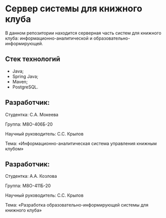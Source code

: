 # Сервер системы для книжного клуба

В данном репозитории находится серверная часть систем для книжного клуба: ‎информационно-аналитической и образовательно-информирующей. 

## Стек технологий
- Java;
- Spring Java;
- Maven;
- PostgreSQL.

## Разработчик:

Студентка: С.А. Мокеева

Группа: М8О-406Б-20

Научный руководитель: С.С. Крылов

Тема: «‎Информационно-аналитическая система управления книжным клубом»‎

## Разработчик:

Студентка: А.А. Козлова

Группа: М8О-411Б-20

Научный руководитель: С.С. Крылов

Тема: «‎Разработка образовательно-информирующей системы для книжного клуба»‎
